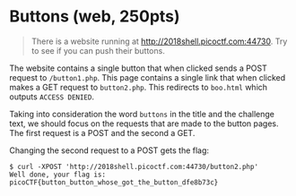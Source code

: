 # Buttons (web, 250pts)

> There is a website running at http://2018shell.picoctf.com:44730. Try to see if you can push their buttons.

The website contains a single button that when clicked sends a POST request to `/button1.php`. This page contains a
single link that when clicked makes a GET request to `button2.php`.  This redirects to `boo.html` which outputs
`ACCESS DENIED`.

Taking into consideration the word `buttons` in the title and the challenge text, we should focus on the requests that
are made to the button pages. The first request is a POST and the second a GET.

Changing the second request to a POST gets the flag:

```
$ curl -XPOST 'http://2018shell.picoctf.com:44730/button2.php'
Well done, your flag is: picoCTF{button_button_whose_got_the_button_dfe8b73c}
``` 

